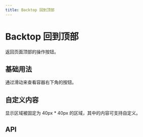 ```yaml
---
title: Backtop 回到顶部
---
```


# Backtop 回到顶部

返回页面顶部的操作按钮。

## 基础用法

通过滑动来查看容器右下角的按钮。

<demo-preview2 path="./def.vue" />

## 自定义内容

显示区域被固定为 40px * 40px 的区域，其中的内容可支持自定义。

<demo-preview2 path="./customBacktop.vue" />

## API

<API src="./backtop.json" lang="zh"></API>